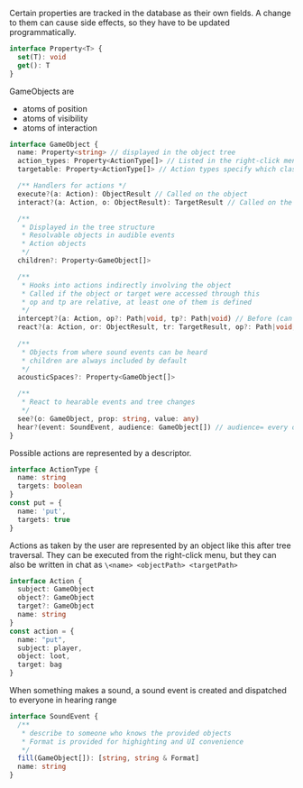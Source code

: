 Certain properties are tracked in the database as their own fields. A change to them can cause side effects, so they have to be updated programmatically.

```ts
interface Property<T> {
  set(T): void
  get(): T
}
```

GameObjects are
- atoms of position
- atoms of visibility
- atoms of interaction

```ts
interface GameObject {
  name: Property<string> // displayed in the object tree
  action_types: Property<ActionType[]> // Listed in the right-click menu
  targetable: Property<ActionType[]> // Action types specify which classes they target

  /** Handlers for actions */
  execute?(a: Action): ObjectResult // Called on the object
  interact?(a: Action, o: ObjectResult): TargetResult // Called on the target

  /**
   * Displayed in the tree structure
   * Resolvable objects in audible events
   * Action objects
   */    
  children?: Property<GameObject[]>

  /**
   * Hooks into actions indirectly involving the object
   * Called if the object or target were accessed through this
   * op and tp are relative, at least one of them is defined
   */
  intercept?(a: Action, op?: Path|void, tp?: Path|void) // Before (can throw to prevent action)
  react?(a: Action, or: ObjectResult, tr: TargetResult, op?: Path|void, tp?: Path|void) // after 
  
  /**
   * Objects from where sound events can be heard
   * children are always included by default 
   */
  acousticSpaces?: Property<GameObject[]>

  /**
   * React to hearable events and tree changes
   */
  see?(o: GameObject, prop: string, value: any)
  hear?(event: SoundEvent, audience: GameObject[]) // audience= every object where the sound was heard
}
```

Possible actions are represented by a descriptor.

```ts
interface ActionType {
  name: string
  targets: boolean
}
const put = {
  name: 'put',
  targets: true
}
```

Actions as taken by the user are represented by an object like this after tree traversal. They can be executed from the right-click menu, but they can also be written in chat as `\<name> <objectPath> <targetPath>`

```ts
interface Action {
  subject: GameObject
  object?: GameObject
  target?: GameObject
  name: string
}
const action = {
  name: "put",
  subject: player,
  object: loot,
  target: bag
}
```

When something makes a sound, a sound event is created and dispatched to everyone in hearing range

```ts
interface SoundEvent {
  /**
   * describe to someone who knows the provided objects
   * Format is provided for highighting and UI convenience
   */
  fill(GameObject[]): [string, string & Format]
  name: string
}
```